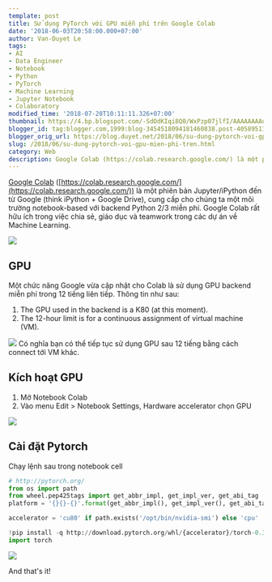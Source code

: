 ```yaml
---
template: post
title: Sử dụng PyTorch với GPU miễn phí trên Google Colab
date: '2018-06-03T20:58:00.000+07:00'
author: Van-Duyet Le
tags:
- AI
- Data Engineer
- Notebook
- Python
- PyTorch
- Machine Learning
- Jupyter Notebook
- Colaboratory
modified_time: '2018-07-20T10:11:11.326+07:00'
thumbnail: https://4.bp.blogspot.com/-SdOdKIqi8Q0/WxPzp07jlfI/AAAAAAAAubY/BdjBxk-frPgTZKvNR8CTYpBgUwRcF9SQACLcBGAs/s1600/35226d9fbc661ced1c5d17e374638389178c3176.png
blogger_id: tag:blogger.com,1999:blog-3454518094181460838.post-4058951143958765380
blogger_orig_url: https://blog.duyet.net/2018/06/su-dung-pytorch-voi-gpu-mien-phi-tren.html
slug: /2018/06/su-dung-pytorch-voi-gpu-mien-phi-tren.html
category: Web
description: Google Colab (https://colab.research.google.com/) là một phiên bản Jupyter/iPython đến từ Google (think iPython + Google Drive), cung cấp cho chúng ta một môi trường notebook-based với backend Python 2/3 miễn phí. Google Colab rất hữu ích trong việc chia sẻ, giáo dục và teamwork trong các dự án về Machine Learning.
---
```


[Google Colab](https://blog.duyet.net/2017/11/colaboratory-research-google.html#.WxPuK0jRDIU) ([https://colab.research.google.com/](https://colab.research.google.com/)) là một phiên bản Jupyter/iPython đến từ Google (think iPython + Google Drive), cung cấp cho chúng ta một môi trường notebook-based với backend Python 2/3 miễn phí. Google Colab rất hữu ích trong việc chia sẻ, giáo dục và teamwork trong các dự án về Machine Learning.

![](https://4.bp.blogspot.com/-SdOdKIqi8Q0/WxPzp07jlfI/AAAAAAAAubY/BdjBxk-frPgTZKvNR8CTYpBgUwRcF9SQACLcBGAs/s640/35226d9fbc661ced1c5d17e374638389178c3176.png)

## GPU ##
Một chức năng Google vừa cập nhật cho Colab là sử dụng GPU backend miễn phí trong 12 tiếng liên tiếp. Thông tin như sau:

1. The GPU used in the backend is a K80 (at this moment).
2. The 12-hour limit is for a continuous assignment of virtual machine (VM).

[![](https://2.bp.blogspot.com/-ERE_NP9B2Cg/WxPu3W9_8QI/AAAAAAAAua4/CU2FES_GEI44uZ0UK8B-rKC4Xw0HjWQTQCK4BGAYYCw/s320/NVIDIA-Tesla-K80-GPU.jpg)](https://2.bp.blogspot.com/-ERE_NP9B2Cg/WxPu3W9_8QI/AAAAAAAAua4/CU2FES_GEI44uZ0UK8B-rKC4Xw0HjWQTQCK4BGAYYCw/s1600/NVIDIA-Tesla-K80-GPU.jpg)
Có nghĩa bạn có thể tiếp tục sử dụng GPU sau 12 tiếng bằng cách connect tới VM khác.

## Kích hoạt GPU ##
1. Mở Notebook Colab
2. Vào menu Edit > Notebook Settings,  Hardware accelerator chọn GPU

[![](https://1.bp.blogspot.com/-2xNbbfzx6Og/WxPwkZc_LoI/AAAAAAAAubA/6b-NZMa9t_komNhrKg6-pXGiBi0WrETcACLcBGAs/s1600/colab-gpu.PNG)](https://1.bp.blogspot.com/-2xNbbfzx6Og/WxPwkZc_LoI/AAAAAAAAubA/6b-NZMa9t_komNhrKg6-pXGiBi0WrETcACLcBGAs/s1600/colab-gpu.PNG)

## Cài đặt Pytorch ##
Chạy lệnh sau trong notebook cell

```py
# http://pytorch.org/
from os import path
from wheel.pep425tags import get_abbr_impl, get_impl_ver, get_abi_tag
platform = '{}{}-{}'.format(get_abbr_impl(), get_impl_ver(), get_abi_tag())

accelerator = 'cu80' if path.exists('/opt/bin/nvidia-smi') else 'cpu'

!pip install -q http://download.pytorch.org/whl/{accelerator}/torch-0.3.0.post4-{platform}-linux_x86_64.whl torchvision
import torch
```

[![](https://4.bp.blogspot.com/-2aTYdl7YiPU/WxP1ssgciWI/AAAAAAAAubk/3eVKYTfmde8aKVoYdbUXd5dc9yY7cohFgCLcBGAs/s1600/colab-gpu-2.PNG)](https://4.bp.blogspot.com/-2aTYdl7YiPU/WxP1ssgciWI/AAAAAAAAubk/3eVKYTfmde8aKVoYdbUXd5dc9yY7cohFgCLcBGAs/s1600/colab-gpu-2.PNG)

And that's it!
